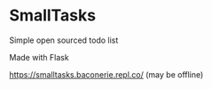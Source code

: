 # SmallTasks
Simple open sourced todo list

Made with Flask

https://smalltasks.baconerie.repl.co/ (may be offline)
